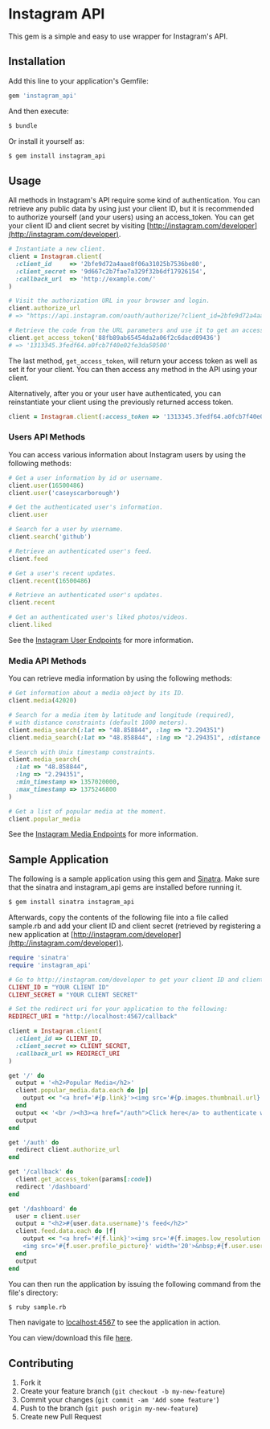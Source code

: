 # Instagram API

This gem is a simple and easy to use wrapper for Instagram's API.

## Installation

Add this line to your application's Gemfile:

```ruby
gem 'instagram_api'
```

And then execute:

```bash
$ bundle
```

Or install it yourself as:

```bash
$ gem install instagram_api
```

## Usage

All methods in Instagram's API require some kind of authentication. You can retrieve any public data by using just your client ID, but it is recommended to authorize yourself (and your users) using an access_token. You can get your client ID and client secret by visiting [http://instagram.com/developer](http://instagram.com/developer).

```ruby
# Instantiate a new client.
client = Instagram.client(
  :client_id     => '2bfe9d72a4aae8f06a31025b7536be80',
  :client_secret => '9d667c2b7fae7a329f32b6df17926154',
  :callback_url  => 'http://example.com/'
)

# Visit the authorization URL in your browser and login.
client.authorize_url
# => "https://api.instagram.com/oauth/authorize/?client_id=2bfe9d72a4aae8f06a31025b7536be80&redirect_uri=http://example.com/&response_type=code"

# Retrieve the code from the URL parameters and use it to get an access token.
client.get_access_token('88fb89ab65454da2a06f2c6dacd09436')
# => '1313345.3fedf64.a0fcb7f40e02fe3da50500'
```

The last method, `get_access_token`, will return your access token as well as set it for your client. You can then access any method in the API using your client.

Alternatively, after you or your user have authenticated, you can reinstantiate your client using the previously returned access token.

```ruby
client = Instagram.client(:access_token => '1313345.3fedf64.a0fcb7f40e02fe3da50500')
```

### Users API Methods

You can access various information about Instagram users by using the following methods:

```ruby
# Get a user information by id or username.
client.user(16500486)
client.user('caseyscarborough')

# Get the authenticated user's information.
client.user

# Search for a user by username.
client.search('github')

# Retrieve an authenticated user's feed.
client.feed

# Get a user's recent updates.
client.recent(16500486)

# Retrieve an authenticated user's updates.
client.recent

# Get an authenticated user's liked photos/videos.
client.liked
```

See the [Instagram User Endpoints](http://instagram.com/developer/endpoints/users/) for more information.

### Media API Methods

You can retrieve media information by using the following methods:

```ruby
# Get information about a media object by its ID.
client.media(42020)

# Search for a media item by latitude and longitude (required),
# with distance constraints (default 1000 meters).
client.media_search(:lat => "48.858844", :lng => "2.294351")
client.media_search(:lat => "48.858844", :lng => "2.294351", :distance => 2000)

# Search with Unix timestamp constraints.
client.media_search(
  :lat => "48.858844",
  :lng => "2.294351",
  :min_timestamp => 1357020000,
  :max_timestamp => 1375246800
)

# Get a list of popular media at the moment.
client.popular_media
```

See the [Instagram Media Endpoints](http://instagram.com/developer/endpoints/media/) for more information.

## Sample Application

The following is a sample application using this gem and [Sinatra](http://sinatrarb.com). Make sure that the sinatra and instagram_api gems are installed before running it.

```bash
$ gem install sinatra instagram_api
```

Afterwards, copy the contents of the following file into a file called sample.rb and add your client ID and client secret (retrieved by registering a new application at [http://instagram.com/developer](http://instagram.com/developer)).

```ruby
require 'sinatra'
require 'instagram_api'

# Go to http://instagram.com/developer to get your client ID and client secret.
CLIENT_ID = "YOUR CLIENT ID"
CLIENT_SECRET = "YOUR CLIENT SECRET"

# Set the redirect uri for your application to the following:
REDIRECT_URI = "http://localhost:4567/callback"

client = Instagram.client(
  :client_id => CLIENT_ID,
  :client_secret => CLIENT_SECRET,
  :callback_url => REDIRECT_URI
)

get '/' do
  output = '<h2>Popular Media</h2>'
  client.popular_media.data.each do |p|
    output << "<a href='#{p.link}'><img src='#{p.images.thumbnail.url}'></a>&nbsp;"
  end
  output << '<br /><h3><a href="/auth">Click here</a> to authenticate with Instagram.</h3>'
  output
end

get '/auth' do
  redirect client.authorize_url
end

get '/callback' do
  client.get_access_token(params[:code])
  redirect '/dashboard'
end

get '/dashboard' do
  user = client.user
  output = "<h2>#{user.data.username}'s feed</h2>"
  client.feed.data.each do |f|
    output << "<a href='#{f.link}'><img src='#{f.images.low_resolution.url}'></a><br />
    <img src='#{f.user.profile_picture}' width='20'>&nbsp;#{f.user.username}<br /><br />"
  end
  output
end
```

You can then run the application by issuing the following command from the file's directory:

```bash
$ ruby sample.rb
```

Then navigate to [localhost:4567](http://localhost:4567) to see the application in action.

You can view/download this file [here](https://gist.github.com/caseyscarborough/6331272).


## Contributing

1. Fork it
2. Create your feature branch (`git checkout -b my-new-feature`)
3. Commit your changes (`git commit -am 'Add some feature'`)
4. Push to the branch (`git push origin my-new-feature`)
5. Create new Pull Request
